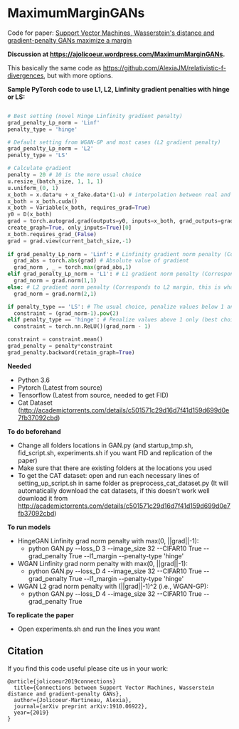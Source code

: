 # MaximumMarginGANs
Code for paper: [Support Vector Machines, Wasserstein's distance and gradient-penalty GANs maximize a margin](https://arxiv.org/abs/1910.06922)

**Discussion at https://ajolicoeur.wordpress.com/MaximumMarginGANs.**

This basically the same code as https://github.com/AlexiaJM/relativistic-f-divergences, but with more options.

**Sample PyTorch code to use L1, L2, Linfinity gradient penalties with hinge or LS:**

```python

# Best setting (novel Hinge Linfinity gradient penalty)
grad_penalty_Lp_norm = 'Linf'
penalty_type = 'hinge'

# Default setting from WGAN-GP and most cases (L2 gradient penalty)
grad_penalty_Lp_norm = 'L2'
penalty_type = 'LS'

# Calculate gradient
penalty = 20 # 10 is the more usual choice
u.resize_(batch_size, 1, 1, 1)
u.uniform_(0, 1)
x_both = x.data*u + x_fake.data*(1-u) # interpolation between real and fake samples
x_both = x_both.cuda()
x_both = Variable(x_both, requires_grad=True)
y0 = D(x_both)
grad = torch.autograd.grad(outputs=y0, inputs=x_both, grad_outputs=grad_outputs, retain_graph=True, 
create_graph=True, only_inputs=True)[0]
x_both.requires_grad_(False)
grad = grad.view(current_batch_size,-1)
			
if grad_penalty_Lp_norm = 'Linf': # Linfinity gradient norm penalty (Corresponds to L1 margin, BEST results)
  grad_abs = torch.abs(grad) # Absolute value of gradient
  grad_norm , _ = torch.max(grad_abs,1)
elif grad_penalty_Lp_norm = 'L1': # L1 gradient norm penalty (Corresponds to Linfinity margin, WORST results)
  grad_norm = grad.norm(1,1) 
else: # L2 gradient norm penalty (Corresponds to L2 margin, this is what people generally use)
  grad_norm = grad.norm(2,1)

if penalty_type == 'LS': # The usual choice, penalize values below 1 and above 1 (too constraining to properly estimate the Wasserstein distance)
  constraint = (grad_norm-1).pow(2)
elif penalty_type == 'hinge': # Penalize values above 1 only (best choice)
  constraint = torch.nn.ReLU()(grad_norm - 1)

constraint = constraint.mean()
grad_penalty = penalty*constraint
grad_penalty.backward(retain_graph=True)
```

**Needed**

* Python 3.6
* Pytorch (Latest from source)
* Tensorflow (Latest from source, needed to get FID)
* Cat Dataset (http://academictorrents.com/details/c501571c29d16d7f41d159d699d0e7fb37092cbd)

**To do beforehand**

* Change all folders locations in GAN.py (and startup_tmp.sh, fid_script.sh, experiments.sh if you want FID and replication of the paper)
* Make sure that there are existing folders at the locations you used
* To get the CAT dataset: open and run each necessary lines of setting_up_script.sh in same folder as preprocess_cat_dataset.py (It will automatically download the cat datasets, if this doesn't work well download it from http://academictorrents.com/details/c501571c29d16d7f41d159d699d0e7fb37092cbd)

**To run models**
* HingeGAN Linfinity grad norm penalty with max(0, ||grad||-1):
   * python GAN.py --loss_D 3 --image_size 32 --CIFAR10 True --grad_penalty True --l1_margin --penalty-type 'hinge'
* WGAN Linfinity grad norm penalty with max(0, ||grad||-1):
   * python GAN.py --loss_D 4 --image_size 32 --CIFAR10 True --grad_penalty True --l1_margin --penalty-type 'hinge'
* WGAN L2 grad norm penalty with (||grad||-1)^2 (i.e., WGAN-GP):
   * python GAN.py --loss_D 4 --image_size 32 --CIFAR10 True --grad_penalty True
  
**To replicate the paper**
  * Open experiments.sh and run the lines you want

## Citation

If you find this code useful please cite us in your work:
```
@article{jolicoeur2019connections}
  title={Connections between Support Vector Machines, Wasserstein distance and gradient-penalty GANs},
  author={Jolicoeur-Martineau, Alexia},
  journal={arXiv preprint arXiv:1910.06922},
  year={2019}
}
```
